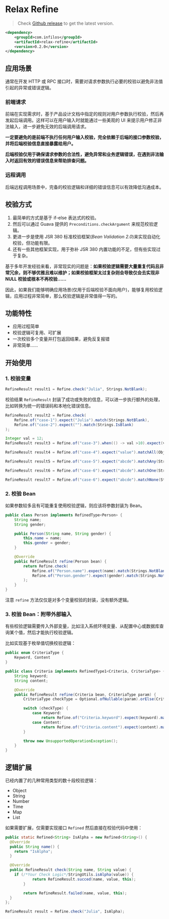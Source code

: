 # Relax Refine

> Check [Github release](https://github.com/infilow/relax-refine/releases) to get the latest version.

```xml
<dependency>
    <groupId>com.infilos</groupId>
    <artifactId>relax-refine</artifactId>
    <version>0.2.0</version>
</dependency>
```

## 应用场景

通常在开发 HTTP 或 RPC 接口时，需要对请求参数执行必要的校验以避免非法值引起的异常或错误逻辑。

### 前端请求

前端在实现需求时，基于产品设计文档中指定的规则对用户参数执行校验，然后再发起后端调用。这样可以在用户输入时就能通过一些美观的 UI 来提示用户修正非法输入，进一步避免无效的后端调用请求。

**一定要避免的是前端不执行任何用户输入校验，完全依赖于后端的接口参数校验，并将后端校验信息直接暴露给用户。**

**后端校验仅用于确保请求参数的合法性，避免异常和业务逻辑错误，在遇到非法输入时返回有效的错误信息来帮助排查问题。**

### 远程调用

后端远程调用场景中，完备的校验逻辑和详细的错误信息可以有效降低沟通成本。

## 校验方式

1. 最简单的方式是基于 if-else 表达式的校验。
2. 然后可以通过 Guava 提供的 `Preconditions.checkArgument` 来规范校验逻辑。
3. 更进一步是使用 JSR 380 标准校验框架(*Bean Validation 2.0*)来实现自动化校验，但功能有限。
4. 还有一些其他框架实现，用于弥补 JSR 380 内置功能的不足，但有些实现过于复杂。

基于多年开发经验来看，非常现实的问题是：**如果校验逻辑需要大量重复代码且非常冗余，则不够优雅且难以维护；如果校验框架太过复杂则会导致仅会去实现非 NULL 校验或根本不再校验......**

因此，如果我们能够明确应用场景(仅用于后端校验不面向用户)，能够复用校验逻辑，应用过程非常简单，那么校验逻辑是非常值得一写的。

## 功能特性

- 应用过程简单
- 校验逻辑可复用、可扩展
- 一次校验多个变量并打包返回结果，避免反复报错
- 非常简单......

## 开始使用

### 1. 校验变量

```java
RefineResult result1 = Refine.check("Julia", Strings.NotBlank);
```

校验结果 `RefineResult` 封装了成功或失败的信息，可以进一步执行额外的处理，比如转换为统一的错误码和本地化错误信息。

```java
RefineResult result2 = Refine.check(
    Refine.of("case-1").expect("Julia").match(Strings.NotBlank),
    Refine.of("case-2").expect("").match(Strings.IsBlank)
);

Integer val = 12;
RefineResult result3 = Refine.of("case-3").when(() -> val >10).expect(val).match(Numbers.Modulo(5,2)).check();

RefineResult result4 = Refine.of("case-4").expect("value").matchAll(Objects.NotNull(),Strings.NotBlank).check();

RefineResult result5 = Refine.of("case-5").expect("abcde").matchAny(Strings.Startswith("a"),Strings.Startswith("b")).check();

RefineResult result6 = Refine.of("case-6").expect("abcde").matchOne(Strings.Startswith("a"),Strings.Startswith("b")).check();

RefineResult result7 = Refine.of("case-6").expect("abcde").matchNone(Strings.Startswith("f"),Strings.Startswith("g")).check();
```

### 2. 校验 Bean

如果参数较多且有可能重复使用校验逻辑，则应该将参数封装为 Bean。

```java
public class Person implements RefinedType<Person> {
    String name;
    String gender;

    public Person(String name, String gender) {
        this.name = name;
        this.gender = gender;
    }

    @Override
    public RefineResult refine(Person bean) {
        return Refine.check(
            Refine.of("Person.name").expect(name).match(Strings.NotBlank),
            Refine.of("Person.gender").expect(gender).match(Strings.NotBlank)
        );
    }
}
```

注意 `refine` 方法仅仅是对多个变量校验的封装，没有额外逻辑。

### 3. 校验 Bean：附带外部输入

有些校验逻辑需要传入外部变量，比如注入系统环境变量、从配置中心或数据库查询某个值，然后才能执行校验逻辑。

比如实现基于枚举值切换校验逻辑：

```java
public enum CriteriaType {
    Keyword, Content
}

public class Criteria implements RefinedType1<Criteria, CriteriaType> {
    String keyword;
    String content;

    @Override
    public RefineResult refine(Criteria bean, CriteriaType param) {
        CriteriaType checkType = Optional.ofNullable(param).orElse(CriteriaType.Keyword);

        switch (checkType) {
            case Keyword:
                return Refine.of("Criteria.keyword").expect(keyword).match(Strings.NotBlank).check();
            case Content:
                return Refine.of("Criteria.content").expect(content).match(Strings.NotBlank).check();
        }

        throw new UnsupportedOperationException();
    }
}
```

## 逻辑扩展

已经内置了的几种常用类型的数十段校验逻辑：

- Object
- String
- Number
- Time
- Map
- List

如果需要扩展，仅需要实现接口 `Refined` 然后直接在校验代码中使用：

```java
public static Refined<String> IsAlpha = new Refined<String>() {
  @Override
  public String name() {
    return "IsAlpha";
  }

  @Override
  public RefineResult check(String name, String value) {
    if (/*Your Check Logic*/StringUtils.isAlpha(value)) {
			return RefineResult.succed(name, value, this);
		}

		return RefineResult.failed(name, value, this);
  }
};

RefineResult result = Refine.check("Julia", IsAlpha);
```

